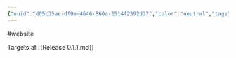 ```yaml
---
{"uuid":"d05c35ae-df9e-4646-860a-2514f2392d37","color":"neutral","tags":["website"],"embeds":[],"links":["Release 0.1.1.md"],"todos":{"done":[],"pending":[]}}
---
```

#website

Targets at [[Release 0.1.1.md]]